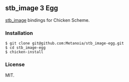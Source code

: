 ## stb_image 3 Egg

[stb_image](www.nothings.org/stb_image.c) bindings for Chicken Scheme.

### Installation

    $ git clone git@github.com:Metanoia/stb_image-egg.git
    $ cd stb_image-egg
    $ chicken-install

### License

MIT.

